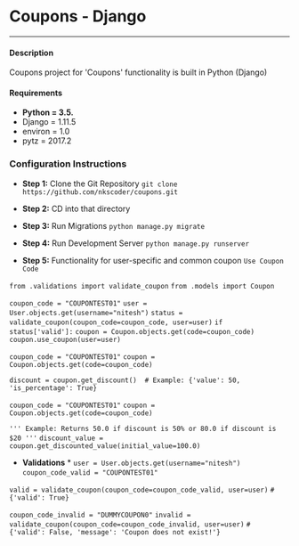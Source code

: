 # Coupons - Django
---
#### Description
Coupons project for 'Coupons' functionality is built in Python (Django)
#### Requirements
* **Python = 3.5.**
* Django = 1.11.5
* environ = 1.0
* pytz = 2017.2
### Configuration Instructions
* **Step 1:** Clone the Git Repository
  `git clone https://github.com/nkscoder/coupons.git`
* **Step 2:** CD into that directory

* **Step 3:** Run Migrations
 `python manage.py migrate`
* **Step 4:** Run Development Server
 `python manage.py runserver`


 * **Step 5:** Functionality for user-specific and common coupon
 `Use Coupon Code`

 `from .validations import validate_coupon`
  `from .models import Coupon`

  `coupon_code = "COUPONTEST01"`
  `user = User.objects.get(username="nitesh")`
  `status = validate_coupon(coupon_code=coupon_code, user=user)`
  `if status['valid']:`
    `coupon = Coupon.objects.get(code=coupon_code)`
    `coupon.use_coupon(user=user)`


`coupon_code = "COUPONTEST01"`
`coupon = Coupon.objects.get(code=coupon_code)`

`discount = coupon.get_discount()  # Example: {'value': 50, 'is_percentage': True} `


`coupon_code = "COUPONTEST01"`
`coupon = Coupon.objects.get(code=coupon_code)`

`''' Example: Returns 50.0 if discount is 50% or 80.0 if discount is $20 '''`
`discount_value = coupon.get_discounted_value(initial_value=100.0)`

* **Validations** *
`user = User.objects.get(username="nitesh")`
`coupon_code_valid = "COUPONTEST01"`

`valid = validate_coupon(coupon_code=coupon_code_valid, user=user)`
`# {'valid': True}`

`coupon_code_invalid = "DUMMYCOUPON0"`
`invalid = validate_coupon(coupon_code=coupon_code_invalid, user=user)`
`# {'valid': False, 'message': 'Coupon does not exist!'}`

